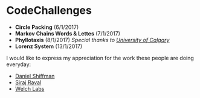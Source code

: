 # CodeChallenges

* **Circle Packing** (6/1/2017)
* **Markov Chains Words & Lettes** (7/1/2017)
* **Phyllotaxis** (8/1/2017) _Special thanks to [University of Calgary](http://algorithmicbotany.org/)_
* **Lorenz System** (13/1/2017)



I would like to express my appreciation for the work these people are doing everyday:
* [Daniel Shiffman](http://shiffman.net/)
* [Siraj Raval](http://www.sirajraval.com/)
* [Welch Labs](http://www.welchlabs.com/)